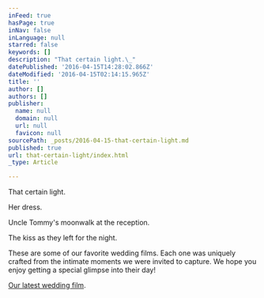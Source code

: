 ```yaml
---
inFeed: true
hasPage: true
inNav: false
inLanguage: null
starred: false
keywords: []
description: "That certain light.\_"
datePublished: '2016-04-15T14:28:02.866Z'
dateModified: '2016-04-15T02:14:15.965Z'
title: ''
author: []
authors: []
publisher:
  name: null
  domain: null
  url: null
  favicon: null
sourcePath: _posts/2016-04-15-that-certain-light.md
published: true
url: that-certain-light/index.html
_type: Article

---
```

That certain light. 

Her dress. 

Uncle Tommy's moonwalk at the reception. 

The kiss as they left for the night. 

These are some of our favorite wedding films. Each one was uniquely crafted from the intimate moments we were invited to capture. We hope you enjoy getting a special glimpse into their day!

[Our latest wedding film][0].

[0]: https://www.youtube.com/watch?v=UhJ75aJfljM